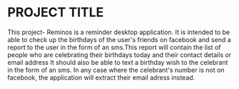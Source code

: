 # PROJECT TITLE

This project- Reminos is a reminder desktop application. It is intended to be able to check up the birthdays of the user's friends  on facebook and send a report to the user in the form of an sms.This report will contain the list of people who are celebrating their birthdays today and their contact details or email address It should also be able to text a birthday wish to the celebrant in the form of an sms. In any case where the celebrant's number is not on facebook, the application will extract their email adress instead.
